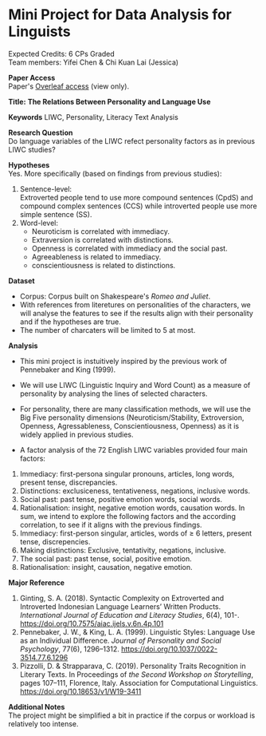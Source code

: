 # Mini Project for Data Analysis for Linguists

Expected Credits: 6 CPs Graded <br>
Team members: Yifei Chen & Chi Kuan Lai (Jessica) <br>

**Paper Access** <br>
Paper's [Overleaf access](https://www.overleaf.com/6862337735zdhyxhyqvstd#bece5c) (view only).

**Title:**
**The Relations Between Personality and Language Use**

**Keywords** 
LIWC, Personality, Literacy Text Analysis

**Research Question** <br>
Do language variables of the LIWC refect personality factors as in previous LIWC studies?

**Hypotheses** <br>
Yes. More specifically (based on findings from previous studies):
1. Sentence-level: <br> Extroverted people tend to use more compound sentences (CpdS) and compound complex sentences (CCS) while introverted people use more simple sentence (SS).
2. Word-level:
   - Neuroticism is correlated with immediacy.
   - Extraversion is correlated with distinctions.
   - Openness is correlated with immediacy and the social past.
   - Agreeableness is related to immediacy.
   - conscientiousness is related to distinctions.

**Dataset** <br>
- Corpus: Corpus built on Shakespeare's *Romeo and Juliet*.
- With references from literetures on personalities of the characters, we will analyse the features to see if the results align with their personality and if the hypotheses are true.
- The number of charcaters will be limited to 5 at most. 

**Analysis** <br>
- This mini project is instuitively inspired by the previous work of Pennebaker and King (1999).
- We will use LIWC (Linguistic Inquiry and Word Count) as a measure of personality by analysing the lines of selected characters.
- For personality, there are many classification methods, we will use the Big Five personality dimensions (Neuroticism/Stability, Extroversion, Openness, Agressableness, Conscientiousness, Openness) as it is widely applied in previous studies.

- A factor analysis of the 72 English LIWC variables provided four main factors: 
1. Immediacy: first-persona singular pronouns, articles, long words, present tense, discrepancies.
2. Distinctions: exclusiceness, tentativeness, negations, inclusive words.
3. Social past: past tense, positive emotion words, social words.
4. Rationalisation: insight, negative emotion words, causation words.
In sum, we intend to explore the following factors and the according correlation, to see if it aligns with the previous findings.
1. Immediacy: first-person singular, articles, words of ≥ 6 letters, present tense, discrepencies.
2. Making distinctions: Exclusive, tentativity, negations, inclusive.
3. The social past: past tense, social, positive emotion.
4. Rationalisation: insight, causation, negative emotion.

**Major Reference** <br>
1. Ginting, S. A. (2018). Syntactic Complexity on Extroverted and Introverted Indonesian Language Learners’ Written Products. _International Journal of Education and Literacy Studies_, 6(4), 101-. https://doi.org/10.7575/aiac.ijels.v.6n.4p.101
2. Pennebaker, J. W., & King, L. A. (1999). Linguistic Styles: Language Use as an Individual Difference. _Journal of Personality and Social Psychology_, 77(6), 1296–1312. https://doi.org/10.1037/0022-3514.77.6.1296
3. Pizzolli, D. & Strapparava, C. (2019). Personality Traits Recognition in Literary Texts. In Proceedings of _the Second Workshop on Storytelling_, pages 107–111, Florence, Italy. Association for Computational Linguistics. https://doi.org/10.18653/v1/W19-3411

**Additional Notes** <br>
The project might be simplified a bit in practice if the corpus or workload is relatively too intense.

